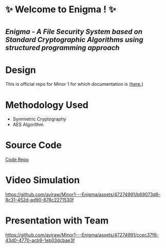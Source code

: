 # :sparkles: Welcome to Enigma ! :sparkles:
#
## _Enigma - A File Security System based on Standard Cryptographic Algorithms using structured programming approach_
#

# Design
This is official repo for Minor 1 for which documentation is [(here.)](https://github.com/aviraw/Minor1/blob/documentation/Enigma%20-%20ProjectExpo.pptx.pdf)

# Methodology Used
- Symmetric Cryptography
- AES Algorithm

# Source Code

[Code Repo](https://github.com/aviraw/Minor1---Enigma)

# Video Simulation

https://github.com/aviraw/Minor1---Enigma/assets/47274991/b69073d6-8c31-452d-ad90-878c2271530f

# Presentation with Team

https://github.com/aviraw/Minor1---Enigma/assets/47274991/ccec37f6-43d0-4770-acb9-1eb03dcbae3f






